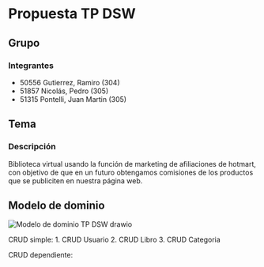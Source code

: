 # Propuesta TP DSW

## Grupo
### Integrantes
* 50556 Gutierrez, Ramiro (304)
* 51857 Nicolás, Pedro (305)
* 51315 Pontelli, Juan Martin (305)

## Tema
### Descripción
Biblioteca virtual usando la función de marketing de afiliaciones de hotmart, con objetivo de que en un futuro obtengamos comisiones de los productos que se publiciten en nuestra página web.

## Modelo de dominio
![Modelo de dominio TP DSW drawio](https://github.com/Gutilolo/TP-DSW-2024/assets/133457577/abe3fccb-7b74-4448-aa01-715f8d29ae69)

CRUD simple:  1. CRUD Usuario
              2. CRUD Libro
              3. CRUD Categoria

CRUD dependiente:  
